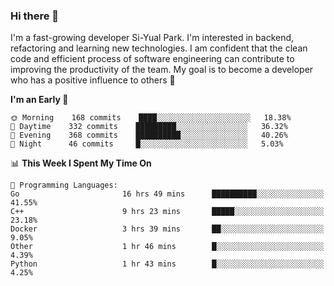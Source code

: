 ### Hi there 👋


I'm a fast-growing developer Si-Yual Park. I'm interested in backend, refactoring and learning new technologies. I am confident that the clean code and efficient process of software engineering can contribute to improving the productivity of the team. My goal is to become a developer who has a positive influence to others 🔭

<!--START_SECTION:waka-->
**I'm an Early 🐤** 

```text
🌞 Morning    168 commits    ████░░░░░░░░░░░░░░░░░░░░░   18.38% 
🌆 Daytime    332 commits    █████████░░░░░░░░░░░░░░░░   36.32% 
🌃 Evening    368 commits    ██████████░░░░░░░░░░░░░░░   40.26% 
🌙 Night      46 commits     █░░░░░░░░░░░░░░░░░░░░░░░░   5.03%

```


📊 **This Week I Spent My Time On** 

```text
💬 Programming Languages: 
Go                       16 hrs 49 mins      ██████████░░░░░░░░░░░░░░░   41.55% 
C++                      9 hrs 23 mins       █████░░░░░░░░░░░░░░░░░░░░   23.18% 
Docker                   3 hrs 39 mins       ██░░░░░░░░░░░░░░░░░░░░░░░   9.05% 
Other                    1 hr 46 mins        █░░░░░░░░░░░░░░░░░░░░░░░░   4.39% 
Python                   1 hr 43 mins        █░░░░░░░░░░░░░░░░░░░░░░░░   4.25%

```


<!--END_SECTION:waka-->
